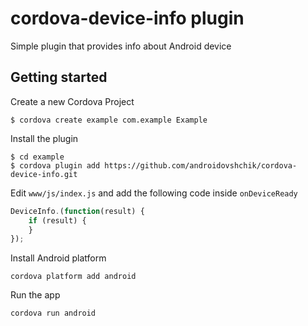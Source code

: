 # cordova-device-info plugin

Simple plugin that provides info about Android device

## Getting started

Create a new Cordova Project

    $ cordova create example com.example Example
    
Install the plugin

    $ cd example
    $ cordova plugin add https://github.com/androidovshchik/cordova-device-info.git
    

Edit `www/js/index.js` and add the following code inside `onDeviceReady`

```js
DeviceInfo.(function(result) {
    if (result) {
    }
});
```

Install Android platform

    cordova platform add android
    
Run the app

    cordova run android
